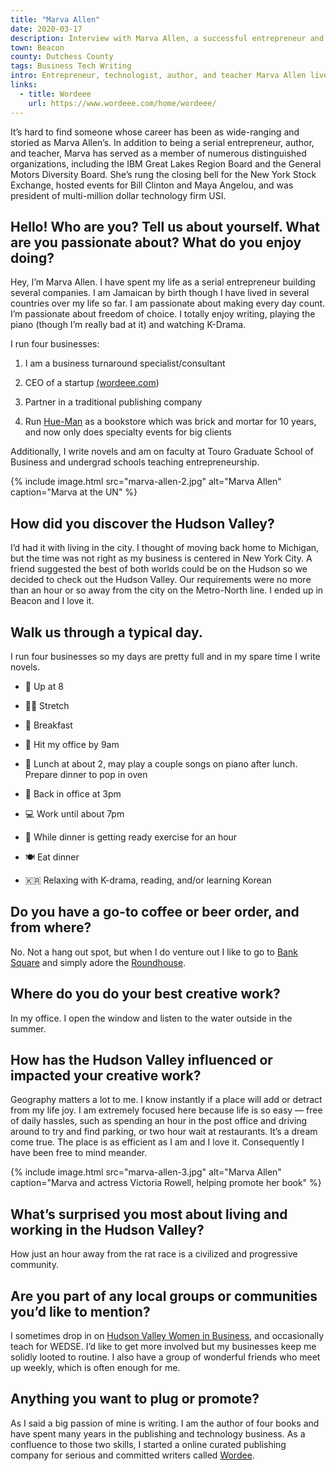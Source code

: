 ```yaml
---
title: "Marva Allen"
date: 2020-03-17
description: Interview with Marva Allen, a successful entrepreneur and author based in the Hudson Valley.
town: Beacon
county: Dutchess County
tags: Business Tech Writing
intro: Entrepreneur, technologist, author, and teacher Marva Allen lives in Beacon and runs four businesses.
links:
  - title: Wordeee
    url: https://www.wordeee.com/home/wordeee/
---
```


It’s hard to find someone whose career has been as wide-ranging and storied as Marva Allen’s. In addition to being a serial entrepreneur, author, and teacher, Marva has served as a member of numerous distinguished organizations, including the IBM Great Lakes Region Board and the General Motors Diversity Board. She’s rung the closing bell for the New York Stock Exchange, hosted events for Bill Clinton and Maya Angelou, and was president of multi-million dollar technology firm USI.

## Hello! Who are you? Tell us about yourself. What are you passionate about? What do you enjoy doing?

Hey, I’m Marva Allen. I have spent my life as a serial entrepreneur building several companies. I am Jamaican by birth though I have lived in several countries over my life so far. I am passionate about making every day count. I’m passionate about freedom of choice. I totally enjoy writing, playing the piano (though I’m really bad at it) and watching K-Drama.

I run four businesses:

1. I am a business turnaround specialist/consultant

2. CEO of a startup [(wordeee.com](http://wordeee.com/))

3. Partner in a traditional publishing company

4. Run [Hue-Man](https://www.theroot.com/harlems-hue-man-bookstore-not-saying-goodbye-1790892529) as a bookstore which was brick and mortar for 10 years, and now only does specialty events for big clients

Additionally, I write novels and am on faculty at Touro Graduate School of Business and undergrad schools teaching entrepreneurship.

{% include image.html src="marva-allen-2.jpg" alt="Marva Allen" caption="Marva at the UN" %}

## How did you discover the Hudson Valley?

I’d had it with living in the city. I thought of moving back home to Michigan, but the time was not right as my business is centered in New York City. A friend suggested the best of both worlds could be on the Hudson so we decided to check out the Hudson Valley. Our requirements were no more than an hour or so away from the city on the Metro-North line. I ended up in Beacon and I love it.

## Walk us through a typical day.

I run four businesses so my days are pretty full and in my spare time I write novels.

- 🌄 Up at 8

- 🙆‍♀️ Stretch

- 🍳 Breakfast

- 💼 Hit my office by 9am

- 🎹 Lunch at about 2, may play a couple songs on piano after lunch. Prepare dinner to pop in oven

- 💼 Back in office at 3pm

- 💻 Work until about 7pm

- 👟 While dinner is getting ready exercise for an hour

- 🍽 Eat dinner

- 🇰🇷 Relaxing with K-drama, reading, and/or learning Korean

## Do you have a go-to coffee or beer order, and from where?

No. Not a hang out spot, but when I do venture out I like to go to [Bank Square](http://banksquarecoffeehouse.com/) and simply adore the [Roundhouse](https://roundhousebeacon.com/).

## Where do you do your best creative work?

In my office. I open the window and listen to the water outside in the summer.

## How has the Hudson Valley influenced or impacted your creative work?

Geography matters a lot to me. I know instantly if a place will add or detract from my life joy. I am extremely focused here because life is so easy — free of daily hassles, such as spending an hour in the post office and driving around to try and find parking, or two hour wait at restaurants. It’s a dream come true. The place is as efficient as I am and I love it. Consequently I have been free to mind meander.

{% include image.html src="marva-allen-3.jpg" alt="Marva Allen" caption="Marva and actress Victoria Rowell, helping promote her book" %}

## What’s surprised you most about living and working in the Hudson Valley?

How just an hour away from the rat race is a civilized and progressive community.

## Are you part of any local groups or communities you’d like to mention?

I sometimes drop in on [Hudson Valley Women in Business](https://hudsonvalleywomeninbusiness.com/), and occasionally teach for WEDSE. I’d like to get more involved but my businesses keep me solidly looted to routine. I also have a group of wonderful friends who meet up weekly, which is often enough for me.

## Anything you want to plug or promote?

As I said a big passion of mine is writing. I am the author of four books and have spent many years in the publishing and technology business. As a confluence to those two skills, I started a online curated publishing company for serious and committed writers called [Wordee](https://www.wordeee.com/home/wordeee/).
